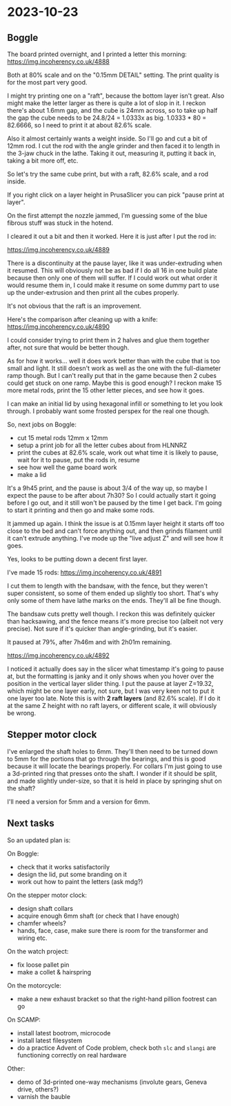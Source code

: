 # 2023-10-23

## Boggle

The board printed overnight, and I printed a letter this morning: https://img.incoherency.co.uk/4888

Both at 80% scale and on the "0.15mm DETAIL" setting. The print quality is for the most part very good.

I might try printing one on a "raft", because the bottom layer isn't great. Also might make the letter
larger as there is quite a lot of slop in it. I reckon there's about 1.6mm gap, and the cube is 24mm across,
so to take up half the gap the cube needs to be 24.8/24 = 1.0333x as big. 1.0333 * 80 = 82.6666, so I need
to print it at about 82.6% scale.

Also it almost certainly wants a weight inside. So I'll go and cut a bit of 12mm rod.
I cut the rod with the angle grinder and then faced it to length in the 3-jaw chuck in the lathe. Taking it out,
measuring it, putting it back in, taking a bit more off, etc.

So let's try the same cube print, but with a raft, 82.6% scale, and a rod inside.

If you right click on a layer height in PrusaSlicer you can pick "pause print at layer".

On the first attempt the nozzle jammed, I'm guessing some of the blue fibrous stuff was stuck in the hotend.

I cleared it out a bit and then it worked. Here it is just after I put the rod in:

https://img.incoherency.co.uk/4889

There is a discontinuity at the pause layer, like it was under-extruding when it resumed. This will obviously
not be as bad if I do all 16 in one build plate because then only one of them will suffer. If I could work out
what order it would resume them in, I could make it resume on some dummy part to use up the under-extrusion
and then print all the cubes properly.

It's not obvious that the raft is an improvement.

Here's the comparison after cleaning up with a knife: https://img.incoherency.co.uk/4890

I could consider trying to print them in 2 halves and glue them together after, not sure that would be better though.

As for how it works... well it does work better than with the cube that is too small and light. It still doesn't
work as well as the one with the full-diameter ramp though. But I can't really put that in the game because then
2 cubes could get stuck on one ramp. Maybe this is good enough? I reckon make 15 more metal rods, print the 15
other letter pieces, and see how it goes.

I can make an initial lid by using hexagonal infill or something to let you look through. I probably want some
frosted perspex for the real one though.

So, next jobs on Boggle:

* cut 15 metal rods 12mm x 12mm
* setup a print job for all the letter cubes about from HLNNRZ
* print the cubes at 82.6% scale, work out what time it is likely to pause, wait for it to pause, put the rods in, resume
* see how well the game board work
* make a lid

It's a 9h45 print, and the pause is about 3/4 of the way up, so maybe I expect the pause to be after about 7h30?
So I could actually start it going before I go out, and it still won't be paused by the time I get back. I'm going to
start it printing and then go and make some rods.

It jammed up again. I think the issue is at 0.15mm layer height it starts off too close to the bed and can't force anything out,
and then grinds filament until it can't extrude anything. I've mode up the "live adjust Z" and will see how it goes.

Yes, looks to be putting down a decent first layer.

I've made 15 rods: https://img.incoherency.co.uk/4891

I cut them to length with the bandsaw, with the fence, but they weren't super consistent, so some of them ended up
slightly too short. That's why only some of them have lathe marks on the ends. They'll all be fine though.

The bandsaw cuts pretty well though. I reckon this was definitely quicker than hacksawing,
and the fence means it's more precise too (albeit not very precise). Not sure if it's quicker than angle-grinding,
but it's easier.

It paused at 79%, after 7h46m and with 2h01m remaining.

https://img.incoherency.co.uk/4892

I noticed it actually does say in the slicer what timestamp it's going to pause at, but the formatting is janky
and it only shows when you hover over the position in the vertical layer slider thing. I put the pause at
layer Z=19.32, which might be one layer early, not sure, but I was very keen not to put it one layer too late.
Note this is with **2 raft layers** (and 82.6% scale).
If I do it at the same Z height with no raft layers, or different scale, it will obviously be wrong.

## Stepper motor clock

I've enlarged the shaft holes to 6mm. They'll then need to be turned down to 5mm for the portions that go through
the bearings, and this is good because it will locate the bearings properly. For collars I'm just going to use
a 3d-printed ring that presses onto the shaft. I wonder if it should be split, and made slightly under-size, so that
it is held in place by springing shut on the shaft?

I'll need a version for 5mm and a version for 6mm.

## Next tasks

So an updated plan is:

On Boggle:

* check that it works satisfactorily
* design the lid, put some branding on it
* work out how to paint the letters (ask mdg?)

On the stepper motor clock:

* design shaft collars
* acquire enough 6mm shaft (or check that I have enough)
* chamfer wheels?
* hands, face, case, make sure there is room for the transformer and wiring etc.

On the watch project:

* fix loose pallet pin
* make a collet & hairspring

On the motorcycle:

* make a new exhaust bracket so that the right-hand pillion footrest can go

On SCAMP:

* install latest bootrom, microcode
* install latest filesystem
* do a practice Advent of Code problem, check both `slc` and `slangi` are functioning correctly on real hardware

Other:

* demo of 3d-printed one-way mechanisms (involute gears, Geneva drive, others?)
* varnish the bauble
